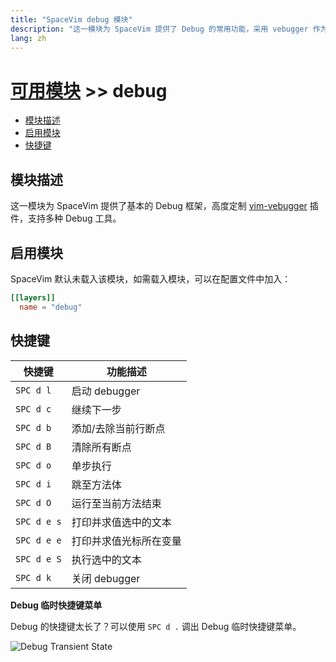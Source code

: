 ```yaml
---
title: "SpaceVim debug 模块"
description: "这一模块为 SpaceVim 提供了 Debug 的常用功能，采用 vebugger 作为后台框架，支持多种 Debug 工具。"
lang: zh
---
```


# [可用模块](../) >> debug

<!-- vim-markdown-toc GFM -->

- [模块描述](#模块描述)
- [启用模块](#启用模块)
- [快捷键](#快捷键)

<!-- vim-markdown-toc -->

## 模块描述

这一模块为 SpaceVim 提供了基本的 Debug 框架，高度定制
[vim-vebugger](https://github.com/idanarye/vim-vebugger) 插件，支持多种 Debug
工具。

## 启用模块

SpaceVim 默认未载入该模块，如需载入模块，可以在配置文件中加入：

```toml
[[layers]]
  name = "debug"
```

## 快捷键

| 快捷键      | 功能描述               |
| ----------- | ---------------------- |
| `SPC d l`   | 启动 debugger          |
| `SPC d c`   | 继续下一步             |
| `SPC d b`   | 添加/去除当前行断点    |
| `SPC d B`   | 清除所有断点           |
| `SPC d o`   | 单步执行               |
| `SPC d i`   | 跳至方法体             |
| `SPC d O`   | 运行至当前方法结束     |
| `SPC d e s` | 打印并求值选中的文本   |
| `SPC d e e` | 打印并求值光标所在变量 |
| `SPC d e S` | 执行选中的文本         |
| `SPC d k`   | 关闭 debugger          |

**Debug 临时快捷键菜单**

Debug 的快捷键太长了？可以使用 `SPC d .` 调出 Debug 临时快捷键菜单。

![Debug Transient State](https://user-images.githubusercontent.com/13142418/33996076-b03c05bc-e0a5-11e7-90fd-5f31e2703d7e.png)
